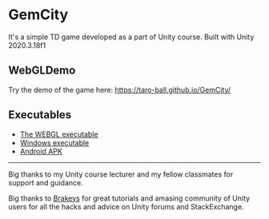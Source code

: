 # GemCity

It's a simple TD game developed as a part of Unity course. Built with Unity 2020.3.18f1

## WebGLDemo
Try the demo of the game here: https://taro-ball.github.io/GemCity/

## Executables
- [The WEBGL executable](/docs)
- [Windows executable](https://github.com/taro-ball/GemCity/raw/master/GemCityWindows.zip)
- [Android APK](https://github.com/taro-ball/GemCity/raw/master/GemCity.apk)


---
Big thanks to my Unity course lecturer and my fellow classmates for support and guidance.

Big thanks to [Brakeys](https://www.youtube.com/channel/UCYbK_tjZ2OrIZFBvU6CCMiA) for great tutorials and amasing community of Unity users for all the hacks and advice on Unity forums and StackExchange.
